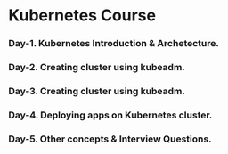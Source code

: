 # Kubernetes Course

### Day-1. Kubernetes Introduction & Archetecture.

### Day-2. Creating cluster using kubeadm.

### Day-3. Creating cluster using kubeadm.

### Day-4. Deploying apps on Kubernetes cluster.

### Day-5. Other concepts & Interview Questions.

